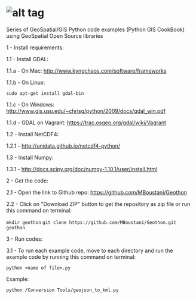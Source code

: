 ![alt tag](https://github.com/MBoustani/Geothon/blob/master/logo.png)
======

Series of GeoSpatial/GIS Python code examples (Python GIS CookBook) using GeoSpatial Open Source libraries

1 - Install requirements:

 1.1 - Install GDAL:

1.1.a - On Mac:  http://www.kyngchaos.com/software/frameworks

1.1.b - On Linux: 
 
`sudo apt-get install gdal-bin`
 
1.1.c - On Windows: http://www.gis.usu.edu/~chrisg/python/2009/docs/gdal_win.pdf

1.1.d - GDAL on Vagrant: https://trac.osgeo.org/gdal/wiki/Vagrant

1.2 - Install NetCDF4:

1.2.1 - http://unidata.github.io/netcdf4-python/

1.3 - Install Numpy:

1.3.1 - http://docs.scipy.org/doc/numpy-1.10.1/user/install.html

2 - Get the code:

2.1 - Open the link to Github repo: https://github.com/MBoustani/Geothon

2.2 - Click on "Download ZIP" button to get the repository as zip file or run this command on terminal:

`mkdir geothon`
`git clone https://github.com/MBoustani/Geothon.git geothon`

3 - Run codes:

3.1 - To run each example code, move to each directory and run the example code by running this command on terminal:  
 
`python <name of file>.py`

Example: 
 
`python /Conversion Tools/geojson_to_kml.py`
